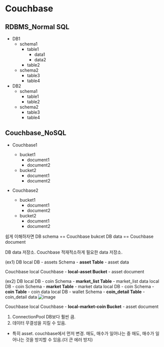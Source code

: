 # Couchbase

## RDBMS_Normal SQL
* DB1
  - schema1 
    + table1 
      + data1
      + data2  
    + table2 
  - schema2 
    + table3 
    + table4 
* DB2
  - schema1
    + table1
    + table2
  - schema2
    + table3
    + table4
    

## Couchbase_NoSQL
* Couchbase1
  - bucket1
    + document1
    + document2
  - bucket2
    + document1
    + document2

* Couchbase2
  - bucket1
    + document1
    + document2
  - bucket2
    + document1
    + document2

쉽게 이해하자면
DB schema == Couchbase bukcet
DB data == Couchbase document

DB data 저장소. 
Couchbase 적재적소하게 필요한 data 저장소.

(ex1)
DB
local DB - assets Schema - **asset Table** - asset data

Couchbase
local Couchbase - **local-asset Bucket** - asset document

(ex2)
DB
local DB - coin Schema - **market_list Table** - market_list data
local DB - coin Schema - **market Table** - market data
local DB - coin Schema - **coin Table** - coin data
local DB - wallet Schema - **coin_detail Table** - coin_detail data
![image](https://user-images.githubusercontent.com/104426801/180435566-5d1c5f59-29aa-40a6-8f70-55a05461bf0c.png)



Couchbase
local Couchbase - **local-market-coin Bucket** - asset document



1. ConnectionPool DB보다 훨씬 큼.
2. 데이터 무결성을 지킬 수 있음.
  - 특히 asset. couchbase에서 먼저 변경. 매도, 매수가 일어나는 중 매도, 매수가 일어나는 것을 방지할 수 있음.(더 큰 에러 방지)
